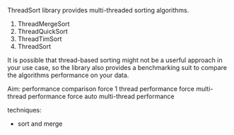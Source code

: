 ThreadSort library provides multi-threaded sorting 
algorithms.

1) ThreadMergeSort
2) ThreadQuickSort
3) ThreadTimSort
4) ThreadSort

It is possible that thread-based sorting might not be 
a userful approach in your use case, so the library also 
provides a benchmarking suit to compare the algorithms 
performance on your data.


Aim:
performance comparison
force 1 thread performance
force multi-thread performance 
force auto multi-thread performance 

techniques:

* sort and merge 
